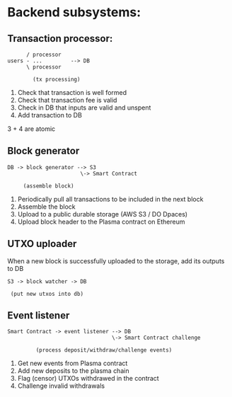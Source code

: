 # Backend subsystems:

## Transaction processor:

```
      / processor
users - ...         --> DB
      \ processor

        (tx processing)
```

1. Check that transaction is well formed
2. Check that transaction fee is valid
3. Check in DB that inputs are valid and unspent
4. Add transaction to DB

3 + 4 are atomic


## Block generator

```
DB -> block generator --> S3
                       \-> Smart Contract

     (assemble block)
```

1. Periodically pull all transactions to be included in the next block
2. Assemble the block
3. Upload to a public durable storage (AWS S3 / DO Dpaces)
4. Upload block header to the Plasma contract on Ethereum

## UTXO uploader

When a new block is successfully uploaded to the storage, add its outputs to DB

```
S3 -> block watcher -> DB
 
 (put new utxos into db)
```


## Event listener

```
Smart Contract -> event listener --> DB
								 \-> Smart Contract challenge

         (process deposit/withdraw/challenge events)
```

1. Get new events from Plasma contract
2. Add new deposits to the plasma chain
3. Flag (censor) UTXOs withdrawed in the contract
4. Challenge invalid withdrawals


